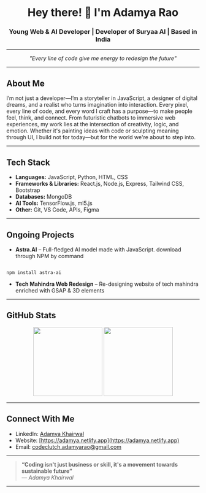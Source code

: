 <h1 align="center">Hey there! 👋 I'm Adamya Rao</h1>
<h3 align="center">Young Web & AI Developer  |  Developer of Suryaa AI  |  Based in India</h3>

---

<p align="center">
  <i>"Every line of code give me energy to redesign the future"</i>
</p>

---

##  About Me

I’m not just a developer—I’m a storyteller in JavaScript, a designer of digital dreams, and a realist who turns imagination into interaction. Every pixel, every line of code, and every word I craft has a purpose—to make people feel, think, and connect. From futuristic chatbots to immersive web experiences, my work lies at the intersection of creativity, logic, and emotion. Whether it's painting ideas with code or sculpting meaning through UI, I build not for today—but for the world we're about to step into.

---

##  Tech Stack

- **Languages:** JavaScript, Python, HTML, CSS  
- **Frameworks & Libraries:** React.js, Node.js, Express, Tailwind CSS, Bootstrap  
- **Databases:** MongoDB  
- **AI Tools:** TensorFlow.js, ml5.js  
- **Other:** Git, VS Code, APIs, Figma

---

##  Ongoing Projects

-  **Astra.AI** – Full-fledged AI model made with JavaScript. download through NPM by command
  ```npm

npm install astra-ai

```
-  **Tech Mahindra Web Redesign** – Re-designing website of tech mahindra enriched with GSAP & 3D elements

---

##  GitHub Stats

<p align="center">
  <img src="https://github-readme-stats.vercel.app/api?username=adamyakhairwal2011&show_icons=true&theme=tokyonight" height="180px"/>
  <img src="https://github-readme-stats.vercel.app/api/top-langs/?username=adamyakhairwal2011&layout=compact&theme=tokyonight" height="180px"/>
</p>

---

##  Connect With Me

-  LinkedIn: [Adamya Khairwal](https://www.linkedin.com/in/adamya-khairwal-8b51b235b?utm_source=share&utm_campaign=share_via&utm_content=profile&utm_medium=android_app)
-  Website: [https://adamya.netlify.app](https://adamya.netlify.app)
-  Email: [codeclutch.adamyarao@gmail.com](mailto:codeclutch.adamyarao@gmail.com)

---

> **“Coding isn't just business or skill, it's a movement towards sustainable future”**  
> — *Adamya Khairwal*

---
